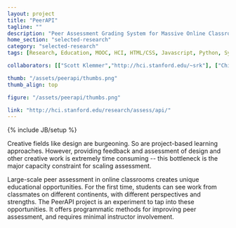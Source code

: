 ```yaml
---
layout: project
title: "PeerAPI"
tagline: ""
description: "Peer Assessment Grading System for Massive Online Classrooms"
home_section: "selected-research"
category: "selected-research"
tags: [Research, Education, MOOC, HCI, HTML/CSS, Javascript, Python, Systems]

collaborators: [["Scott Klemmer","http://hci.stanford.edu/~srk"], ["Chinmay Kulkarni"]]

thumb: "/assets/peerapi/thumbs.png"
thumb_align: top

figure: "/assets/peerapi/thumbs.png"

link: "http://hci.stanford.edu/research/assess/api/"
---
```

{% include JB/setup %}

Creative fields like design are burgeoning. So are project-based learning approaches. However, providing feedback and assessment of design and other creative work is extremely time consuming -- this bottleneck is the major capacity constraint for scaling assessment. 

Large-scale peer assessment in online classrooms creates unique educational opportunities. For the first time, students can see work from classmates on different continents, with different perspectives and strengths. The PeerAPI project is an experiment to tap into these opportunities. It offers programmatic methods for improving peer assessment, and requires minimal instructor involvement.
